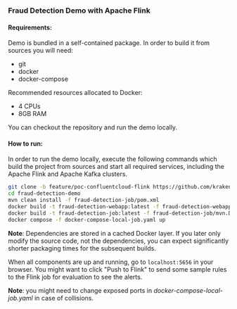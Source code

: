 ### Fraud Detection Demo with Apache Flink

#### Requirements:
Demo is bundled in a self-contained package. In order to build it from sources you will need:

 - git
 - docker
 - docker-compose

 Recommended resources allocated to Docker:

 - 4 CPUs
 - 8GB RAM

 You can checkout the repository and run the demo locally.

#### How to run:

In order to run the demo locally, execute the following commands which build the project from sources and start all required services, including the Apache Flink and Apache Kafka clusters.

```bash
git clone -b feature/poc-confluentcloud-flink https://github.com/krakenninja/fraud-detection-demo
cd fraud-detection-demo
mvn clean install -f fraud-detection-job/pom.xml
docker build -t fraud-detection-webapp:latest -f fraud-detection-webapp/webapp.Dockerfile fraud-detection-webapp/
docker build -t fraud-detection-job:latest -f fraud-detection-job/mvn.Dockerfile fraud-detection-job/ 
docker compose -f docker-compose-local-job.yaml up
```

__Note__: Dependencies are stored in a cached Docker layer. If you later only modify the source code, not the dependencies, you can expect significantly shorter packaging times for the subsequent builds.

When all components are up and running, go to `localhost:5656` in your browser. You might want to click "Push to Flink" to send some sample rules to the Flink job for evaluation to see the alerts.

__Note__: you might need to change exposed ports in _docker-compose-local-job.yaml_ in case of collisions.

